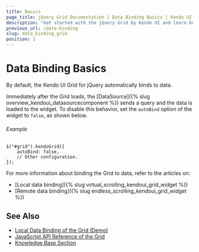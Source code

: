 ```yaml
---
title: Basics
page_title: jQuery Grid Documentation | Data Binding Basics | Kendo UI
description: "Get started with the jQuery Grid by Kendo UI and learn how to disable the default data binding behavior and how to bind the Grid to local data arrays and to remote data sources."
previous_url: /data-binding
slug: data_binding_grid
position: 1
---
```


# Data Binding Basics

By default, the Kendo UI Grid for jQuery automatically binds to data.

Immediately after the Grid loads, the [DataSource]({% slug overview_kendoui_datasourcecomponent %}) sends a query and the data is loaded to the widget. To disable this behavior, set the `autoBind` option of the widget to `false`, as shown below.

###### Example

    $("#grid").kendoGrid({
        autoBind: false,
        // Other configuration.
    });

For more information about binding the Grid to data, refer to the articles on:
* [Local data binding]({% slug virtual_scrolling_kendoui_grid_widget %})
* [Remote data binding]({% slug endless_scrolling_kendoui_grid_widget %})

## See Also

* [Local Data Binding of the Grid (Demo)](https://demos.telerik.com/kendo-ui/grid/local-data-binding)
* [JavaScript API Reference of the Grid](/api/javascript/ui/grid)
* [Knowledge Base Section](/knowledge-base)
